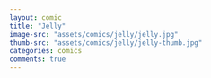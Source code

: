 ```yaml
---
layout: comic
title: "Jelly"
image-src: "assets/comics/jelly/jelly.jpg"
thumb-src: "assets/comics/jelly/jelly-thumb.jpg"
categories: comics
comments: true
---
```

